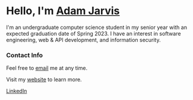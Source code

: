 # Hello, I'm [Adam Jarvis](https://jarvisar.github.io/)

I'm an undergraduate computer science student in my senior year with an expected graduation date of Spring 2023. I have an interest in software engineering, web & API development, and information security. 

### Contact Info

Feel free to [email](mailto:jarvisar@mail.uc.edu) me at any time.

Visit my [website](https://jarvisar.github.io/) to learn more.

[LinkedIn](https://www.linkedin.com/in/jarvisar)

